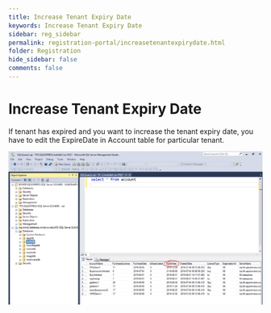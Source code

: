 ```yaml
---
title: Increase Tenant Expiry Date
keywords: Increase Tenant Expiry Date
sidebar: reg_sidebar
permalink: registration-portal/increasetenantexpirydate.html
folder: Registration
hide_sidebar: false
comments: false
---
```



# Increase Tenant Expiry Date

If tenant has expired and you want to increase the tenant expiry date, you have to edit the ExpireDate in Account table for particular tenant.

![](images/15.png)
